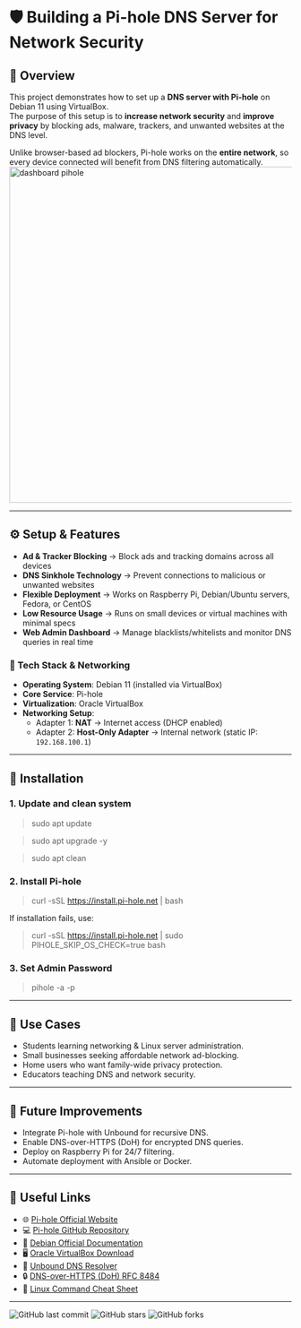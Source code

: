 # 🛡️ Building a Pi-hole DNS Server for Network Security

## 📌 Overview
This project demonstrates how to set up a **DNS server with Pi-hole** on Debian 11 using VirtualBox.  
The purpose of this setup is to **increase network security** and **improve privacy** by blocking ads, malware, trackers, and unwanted websites at the DNS level.  

Unlike browser-based ad blockers, Pi-hole works on the **entire network**, so every device connected will benefit from DNS filtering automatically.  
<img width="800" height="600" alt="dashboard pihole" src="https://github.com/user-attachments/assets/db42acab-5f80-4b3b-9ac8-5dfda76c25af" />

---

## ⚙️ Setup & Features
- **Ad & Tracker Blocking** → Block ads and tracking domains across all devices  
- **DNS Sinkhole Technology** → Prevent connections to malicious or unwanted websites  
- **Flexible Deployment** → Works on Raspberry Pi, Debian/Ubuntu servers, Fedora, or CentOS  
- **Low Resource Usage** → Runs on small devices or virtual machines with minimal specs  
- **Web Admin Dashboard** → Manage blacklists/whitelists and monitor DNS queries in real time  

### 🔧 Tech Stack & Networking
- **Operating System**: Debian 11 (installed via VirtualBox)  
- **Core Service**: Pi-hole  
- **Virtualization**: Oracle VirtualBox  
- **Networking Setup**:
  - Adapter 1: **NAT** → Internet access (DHCP enabled)  
  - Adapter 2: **Host-Only Adapter** → Internal network (static IP: `192.168.100.1`)  

---

## 🚀 Installation

### 1. Update and clean system
> sudo apt update

> sudo apt upgrade -y

> sudo apt clean

### 2. Install Pi-hole
> curl -sSL https://install.pi-hole.net | bash

If installation fails, use:

> curl -sSL https://install.pi-hole.net | sudo PIHOLE_SKIP_OS_CHECK=true bash

### 3. Set Admin Password
> pihole -a -p

---

## 🎯 Use Cases

- Students learning networking & Linux server administration.
- Small businesses seeking affordable network ad-blocking.
- Home users who want family-wide privacy protection.
- Educators teaching DNS and network security.

---

## 🔮 Future Improvements

- Integrate Pi-hole with Unbound for recursive DNS.
- Enable DNS-over-HTTPS (DoH) for encrypted DNS queries.
- Deploy on Raspberry Pi for 24/7 filtering.
- Automate deployment with Ansible or Docker.

---

## 🔗 Useful Links

- 🌐 [Pi-hole Official Website](https://pi-hole.net/)  
- 💻 [Pi-hole GitHub Repository](https://github.com/pi-hole/pi-hole)  
- 📖 [Debian Official Documentation](https://www.debian.org/doc/)  
- 🖥️ [Oracle VirtualBox Download](https://www.virtualbox.org/)  
- 📡 [Unbound DNS Resolver](https://www.nlnetlabs.nl/projects/unbound/about/)  
- 🔒 [DNS-over-HTTPS (DoH) RFC 8484](https://datatracker.ietf.org/doc/html/rfc8484)  
- 🐧 [Linux Command Cheat Sheet](https://linuxcommand.org/lc3_learning_the_shell.php)  

---

![GitHub last commit](https://img.shields.io/github/last-commit/DikyMartin/DNSServer-with-Pi-hole)
![GitHub stars](https://img.shields.io/github/stars/DikyMartin/DNSServer-with-Pi-hole)
![GitHub forks](https://img.shields.io/github/forks/DikyMartin/DNSServer-with-Pi-hole)
